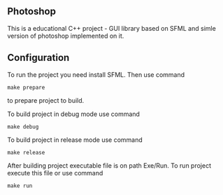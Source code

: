 ## Photoshop ##

This is a educational C++ project - GUI library based on SFML and simle version of photoshop implemented on it. 

## Configuration ##

To run the project you need install SFML.
Then use command
```
make prepare
```
to prepare project to build.

To build project in debug mode use command
```
make debug
```

To build project in release mode use command
```
make release
```

After building project executable file is on path Exe/Run. To run project execute this file or use command
```
make run
```
